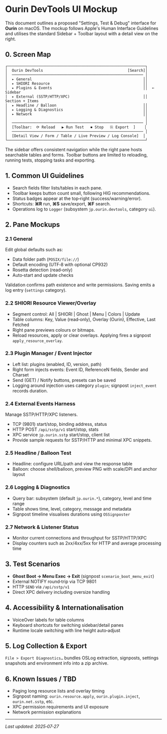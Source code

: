 # Ourin DevTools UI Mockup

This document outlines a proposed "Settings, Test & Debug" interface for **Ourin** on macOS. The mockup follows Apple's Human Interface Guidelines and utilises the standard Sidebar + Toolbar layout with a detail view on the right.

## 0. Screen Map
```
┌──────────────────────────────────────────────────────────────┐
│  Ourin DevTools                                      [Search]│
│  ─────────────────────────────────────────────────────────── │
│  ▸ General                                                  ││
│  ▸ SHIORI Resource                                          ││
│  ▸ Plugins & Events                                         ││  ← Sidebar
│  ▸ External (SSTP/HTTP/XPC)                                 ││     Section + Items
│  ▸ Headline / Balloon                                       ││
│  ▸ Logging & Diagnostics                                    ││
│  ▸ Network                                                  ││
│                                                              │
│  ─────────────────────────────────────────────────────────── │
│  [Toolbar:  ⟳ Reload   ▶ Run Test   ⏹ Stop   ⎘ Export  ]    │
│  ─────────────────────────────────────────────────────────── │
│  [Detail View / Form / Table / Live Preview / Log Console]  │
└──────────────────────────────────────────────────────────────┘
```

The sidebar offers consistent navigation while the right pane hosts searchable tables and forms. Toolbar buttons are limited to reloading, running tests, stopping tasks and exporting.

## 1. Common UI Guidelines
- Search fields filter lists/tables in each pane.
- Toolbar keeps button count small, following HIG recommendations.
- Status badges appear at the top‑right (success/warning/error).
- Shortcuts: **⌘R** run, **⌘S** save/export, **⌘F** search.
- Operations log to `Logger` (subsystem `jp.ourin.devtools`, category `ui`).

## 2. Pane Mockups
### 2.1 General
Edit global defaults such as:
- Data folder path (`POSIX/file://`)
- Default encoding (UTF‑8 with optional CP932)
- Rosetta detection (read‑only)
- Auto‑start and update checks

Validation confirms path existence and write permissions. Saving emits a log entry (`settings` category).

### 2.2 SHIORI Resource Viewer/Overlay
- Segment control: All | SHIORI | Ghost | Menu | Colors | Update
- Table columns: Key, Value (read‑only), Overlay (Ourin), Effective, Last Fetched
- Right pane previews colours or bitmaps.
- Reload resources, apply or clear overlays. Applying fires a signpost `apply_resource_overlay`.

### 2.3 Plugin Manager / Event Injector
- Left list: plugins (enabled, ID, version, path)
- Right form injects events: Event ID, ReferenceN fields, Sender and Charset
- Send (GET) / Notify buttons, presets can be saved
- Logging around injection uses category `plugin`; signpost `inject_event` records duration.

### 2.4 External Events Harness
Manage SSTP/HTTP/XPC listeners.
- TCP (9801) start/stop, binding address, status
- HTTP POST `/api/sstp/v1` start/stop, stats
- XPC service `jp.ourin.sstp` start/stop, client list
- Provide sample requests for SSTP/HTTP and minimal XPC snippets.

### 2.5 Headline / Balloon Test
- Headline: configure URL/path and view the response table
- Balloon: choose shell/balloon, preview PNG with scale/DPI and anchor layout

### 2.6 Logging & Diagnostics
- Query bar: subsystem (default `jp.ourin.*`), category, level and time range
- Table shows time, level, category, message and metadata
- Signpost timeline visualises durations using `OSSignposter`

### 2.7 Network & Listener Status
- Monitor current connections and throughput for SSTP/HTTP/XPC
- Display counters such as 2xx/4xx/5xx for HTTP and average processing time

## 3. Test Scenarios
- **Ghost Boot → Menu Exec → Exit** (signpost `scenario_boot_menu_exit`)
- External NOTIFY round‑trip via TCP 9801
- HTTP `SEND` via `/api/sstp/v1`
- Direct XPC delivery including oversize handling

## 4. Accessibility & Internationalisation
- VoiceOver labels for table columns
- Keyboard shortcuts for switching sidebar/detail panes
- Runtime locale switching with line height auto‑adjust

## 5. Log Collection & Export
`File > Export Diagnostics…` bundles OSLog extraction, signposts, settings snapshots and environment info into a zip archive.

## 6. Known Issues / TBD
- Paging long resource lists and overlay timing
- Signpost naming: `ourin.resource.apply`, `ourin.plugin.inject`, `ourin.net.sstp`, etc.
- XPC permission requirements and UI exposure
- Network permission explanations

---
_Last updated: 2025‑07‑27_
